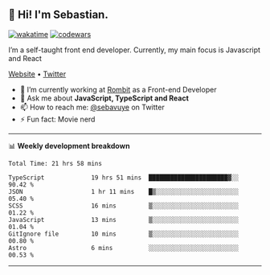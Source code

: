 ## 👋 Hi! I'm Sebastian.

[![wakatime](https://wakatime.com/badge/user/df0036c6-328a-4a39-be9b-e49417ed22a1.svg)](https://wakatime.com/@df0036c6-328a-4a39-be9b-e49417ed22a1)
[![codewars](https://www.codewars.com/users/sebavuye/badges/small)](https://www.codewars.com/users/sebavuye)

I’m a self-taught front end developer. Currently, my main focus is Javascript and React

[Website](https://sebastianvuye.be) • [Twitter](https://twitter.com/sebavuye)

- 🔭 I’m currently working at [Rombit](https://rombit.com/) as a Front-end Developer
- 💬 Ask me about **JavaScript, TypeScript and React**
- 📫 How to reach me: [@sebavuye](https://twitter.com/sebavuye) on Twitter
- ⚡ Fun fact: Movie nerd

-------

📊 **Weekly development breakdown**

<!--START_SECTION:waka-->

```text
Total Time: 21 hrs 58 mins

TypeScript             19 hrs 51 mins  ██████████████████████▓░░   90.42 %
JSON                   1 hr 11 mins    █▒░░░░░░░░░░░░░░░░░░░░░░░   05.40 %
SCSS                   16 mins         ▒░░░░░░░░░░░░░░░░░░░░░░░░   01.22 %
JavaScript             13 mins         ▒░░░░░░░░░░░░░░░░░░░░░░░░   01.04 %
GitIgnore file         10 mins         ▒░░░░░░░░░░░░░░░░░░░░░░░░   00.80 %
Astro                  6 mins          ░░░░░░░░░░░░░░░░░░░░░░░░░   00.53 %
```

<!--END_SECTION:waka-->
-------
